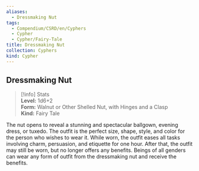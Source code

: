 ```yaml
---
aliases:
  - Dressmaking Nut
tags:
  - Compendium/CSRD/en/Cyphers
  - Cypher
  - Cypher/Fairy-Tale
title: Dressmaking Nut
collection: Cyphers
kind: Cypher
---
```

## Dressmaking Nut  
>[!info] Stats  
> **Level:** 1d6+2  
> **Form:** Walnut or Other Shelled Nut, with Hinges and a Clasp  
> **Kind:** Fairy Tale
  
The nut opens to reveal a stunning and spectacular ballgown, evening dress, or tuxedo. The outfit is the perfect size, shape, style, and color for the person who wishes to wear it. While worn, the outfit eases all tasks involving charm, persuasion, and etiquette for one hour. After that, the outfit may still be worn, but no longer offers any benefits. Beings of all genders can wear any form of outfit from the dressmaking nut and receive the benefits.